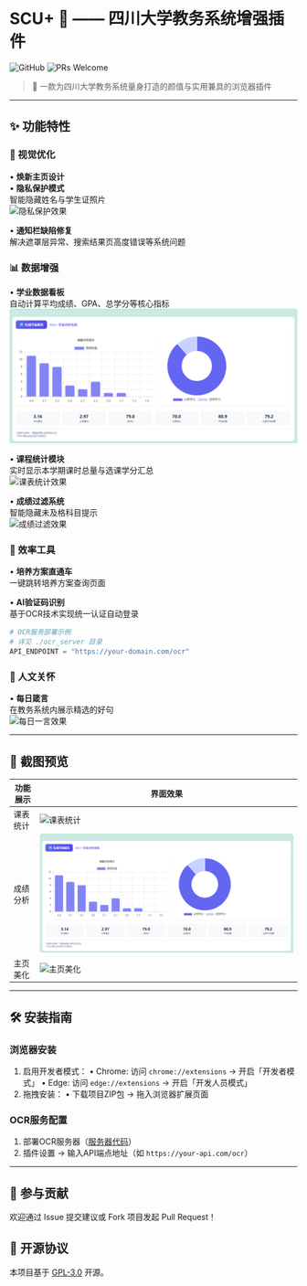 # SCU+ 🎯 —— 四川大学教务系统增强插件

![GitHub](https://img.shields.io/badge/License-GPL3.0-green) ![PRs Welcome](https://img.shields.io/badge/PRs-Welcome-brightgreen)

> 🌈 一款为四川大学教务系统量身打造的颜值与实用兼具的浏览器插件

---

## ✨ 功能特性

### 🎨 视觉优化
• **焕新主页设计**  
• **隐私保护模式**  
  智能隐藏姓名与学生证照片  
  ![隐私保护效果](./showImage/4.png)

• **通知栏缺陷修复**  
  解决遮罩层异常、搜索结果页高度错误等系统问题  

### 📊 数据增强
• **学业数据看板**  
  自动计算平均成绩、GPA、总学分等核心指标  
  ![成绩分析效果](./showImage/2.png)

• **课程统计模块**  
  实时显示本学期课时总量与选课学分汇总  
  ![课表统计效果](./showImage/1.png)

• **成绩过滤系统**  
  智能隐藏未及格科目提示  
  ![成绩过滤效果](./showImage/3.png)



### 🚀 效率工具
• **培养方案直通车**  
  一键跳转培养方案查询页面  

• **AI验证码识别**  
  基于OCR技术实现统一认证自动登录  

  ```python
  # OCR服务部署示例
  # 详见 ./ocr_server 目录
  API_ENDPOINT = "https://your-domain.com/ocr"
  ```

### 🌟 人文关怀
• **每日箴言**  
  在教务系统内展示精选的好句  
  ![每日一言效果](./showImage/7.png)

---

## 📸 截图预览

| 功能展示 | 界面效果 |
|---------|----------|
| 课表统计 | ![课表统计](./showImage/1.png) |
| 成绩分析 | ![成绩分析](./showImage/2.png) |
| 主页美化 | ![主页美化](./showImage/5.png) |

---

## 🛠️ 安装指南

### 浏览器安装
1. 启用开发者模式：
   • Chrome: 访问 `chrome://extensions` → 开启「开发者模式」
   • Edge: 访问 `edge://extensions` → 开启「开发人员模式」
2. 拖拽安装：
   • 下载项目ZIP包 → 拖入浏览器扩展页面

### OCR服务配置
1. 部署OCR服务器（[服务器代码](./ocr_server)）
2. 插件设置 → 输入API端点地址（如 `https://your-api.com/ocr`）

---

## 🤝 参与贡献
欢迎通过 Issue 提交建议或 Fork 项目发起 Pull Request！

## 📜 开源协议
本项目基于 [GPL-3.0](./LICENSE) 开源。